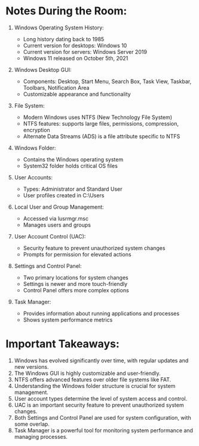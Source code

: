 # Notes During the Room:

1. Windows Operating System History:
   - Long history dating back to 1985
   - Current version for desktops: Windows 10
   - Current version for servers: Windows Server 2019
   - Windows 11 released on October 5th, 2021

2. Windows Desktop GUI:
   - Components: Desktop, Start Menu, Search Box, Task View, Taskbar, Toolbars, Notification Area
   - Customizable appearance and functionality

3. File System:
   - Modern Windows uses NTFS (New Technology File System)
   - NTFS features: supports large files, permissions, compression, encryption
   - Alternate Data Streams (ADS) is a file attribute specific to NTFS

4. Windows Folder:
   - Contains the Windows operating system
   - System32 folder holds critical OS files

5. User Accounts:
   - Types: Administrator and Standard User
   - User profiles created in C:\Users

6. Local User and Group Management:
   - Accessed via lusrmgr.msc
   - Manages users and groups

7. User Account Control (UAC):
   - Security feature to prevent unauthorized system changes
   - Prompts for permission for elevated actions

8. Settings and Control Panel:
   - Two primary locations for system changes
   - Settings is newer and more touch-friendly
   - Control Panel offers more complex options

9. Task Manager:
   - Provides information about running applications and processes
   - Shows system performance metrics

# Important Takeaways:

1. Windows has evolved significantly over time, with regular updates and new versions.
2. The Windows GUI is highly customizable and user-friendly.
3. NTFS offers advanced features over older file systems like FAT.
4. Understanding the Windows folder structure is crucial for system management.
5. User account types determine the level of system access and control.
6. UAC is an important security feature to prevent unauthorized system changes.
7. Both Settings and Control Panel are used for system configuration, with some overlap.
8. Task Manager is a powerful tool for monitoring system performance and managing processes.
